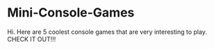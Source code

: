 # Mini-Console-Games
Hi. Here are 5 coolest console games that are very interesting to play. CHECK IT OUT!!!
